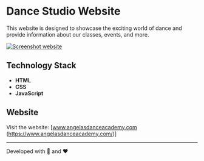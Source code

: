 # Dance Studio Website

This website is designed to showcase the exciting world of dance and provide information about our classes, events, and more.

[![Screenshot website](https://i.postimg.cc/QNRHTfng/Screenshot-2023-12-06-120742.png)](https://postimg.cc/vDtYRtyD)

## Technology Stack

- **HTML**
- **CSS**
- **JavaScript**

## Website
Visit the website: [www.angelasdanceacademy.com (https://www.angelasdanceacademy.com/)]

---

Developed with 💃 and ❤️
